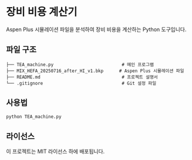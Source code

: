 # 장비 비용 계산기

Aspen Plus 시뮬레이션 파일을 분석하여 장비 비용을 계산하는 Python 도구입니다.

## 파일 구조

```
├── TEA_machine.py                          # 메인 프로그램
├── MIX_HEFA_20250716_after_HI_v1.bkp      # Aspen Plus 시뮬레이션 파일
├── README.md                               # 프로젝트 설명서
└── .gitignore                              # Git 설정 파일
```

## 사용법

```bash
python TEA_machine.py
```

## 라이선스

이 프로젝트는 MIT 라이선스 하에 배포됩니다.
